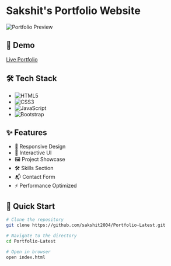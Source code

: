 # Sakshit's Portfolio Website

![Portfolio Preview]()

## 🚀 Demo

[Live Portfolio](https://sakshit2004.github.io/Portfolio-Latest/)

## 🛠️ Tech Stack

- ![HTML5](https://img.shields.io/badge/-HTML5-E34F26?style=flat-square&logo=html5&logoColor=white)
- ![CSS3](https://img.shields.io/badge/-CSS3-1572B6?style=flat-square&logo=css3)
- ![JavaScript](https://img.shields.io/badge/-JavaScript-black?style=flat-square&logo=javascript)
- ![Bootstrap](https://img.shields.io/badge/-Bootstrap-563D7C?style=flat-square&logo=bootstrap)

## ✨ Features

- 📱 Responsive Design
- 🎨 Interactive UI
- 🖼️ Project Showcase
- 🛠️ Skills Section
- 📬 Contact Form
- ⚡ Performance Optimized

## 🚀 Quick Start

```bash
# Clone the repository
git clone https://github.com/sakshit2004/Portfolio-Latest.git

# Navigate to the directory
cd Portfolio-Latest

# Open in browser
open index.html
